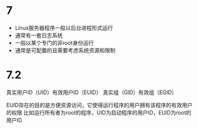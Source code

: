 
# 7
- Linux服务器程序一般以后台进程形式运行
- 通常有一套日志系统
- 一般以某个专门的非root身份运行
- 通常是可配置的且需要考虑系统资源和限制
# 7.2
真实用户ID（UID）有效用户ID（EUID）
真实组（GID）有效组（EGID）

EUID存在的目的是方便资源访问，它使得运行程序的用户拥有该程序的有效用户的权限
比如运行所有者为root的程序，UID为启动程序的用户ID，EUID为root的用户ID